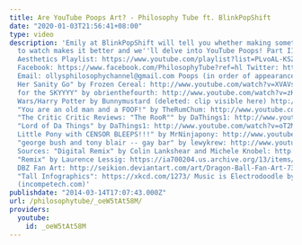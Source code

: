 ```yaml
---
title: Are YouTube Poops Art? - Philosophy Tube ft. BlinkPopShift
date: "2020-01-03T21:56:41+08:00"
type: video
description: 'Emily at BlinkPopShift will tell you whether making something harder
  to watch makes it better and we''ll delve into YouTube Poops! Part II: https://www.youtube.com/watch?v=QPLlDhH4cCU
  Aesthetics Playlist: https://www.youtube.com/playlist?list=PLvoAL-KSZ32d-ywRVwELJOl61bKwjzw6h
  Facebook: https://www.facebook.com/PhilosophyTube?ref=hl Twitter: https://twitter.com/PhilosophyTube
  Email: ollysphilosophychannel@gmail.com Poops (in order of appearance): "Elsa Lets
  Her Sanity Go" by Frozen Cereal: http://www.youtube.com/watch?v=XVAVsCvUtwo "Reach
  for the SKYYYY" by obrienthefourth: http://www.youtube.com/watch?v=zKpNnLNG4Sg Star
  Wars/Harry Potter by Bunnymustard (deleted: clip visible here) http://www.youtube.com/watch?v=2TiTzIu5E28
  "You are an old man and a FOOF!" by TheRumChum: http://www.youtube.com/watch?v=LTTPprHZaVg
  "The Critic Critic Reviews: "The RooR"" by DaThings1: http://www.youtube.com/watch?v=oT2MWhUTycg
  "Lord of Da Things" by DaThings1: http://www.youtube.com/watch?v=oT2MWhUTycg "My
  Little Pony with CENSOR BLEEPS!!!" by MrNinjapony: http://www.youtube.com/watch?v=ITr90v7UaNg
  "george bush and tony blair -- gay bar" by lewykrew: http://www.youtube.com/watch?v=1sJqROHxjDA
  Sources: "Digital Remix" by Colin Lankshear and Michele Knobel: http://extendboundariesofliteracy.pbworks.com/f/remix.pdf
  "Remix" by Laurence Lessig: https://ia700204.us.archive.org/13/items/LawrenceLessigRemix/Remix-o.pdf
  DBZ Fan Art: http://seikion.deviantart.com/art/Dragon-Ball-Fan-Art-73247232 XKCD
  "Tall Infographics": https://xkcd.com/1273/ Music is Electrodoodle by Kevin MacLeod
  (incompetech.com)'
publishdate: "2014-03-14T17:07:43.000Z"
url: /philosophytube/_oeW5tAt58M/
providers:
  youtube:
    id: _oeW5tAt58M
---
```

